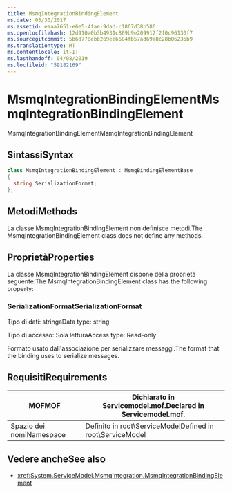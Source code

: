```yaml
---
title: MsmqIntegrationBindingElement
ms.date: 03/30/2017
ms.assetid: eaaa7651-e6e5-4fae-9dad-c1867d38b586
ms.openlocfilehash: 12d910a0b3b4931c869b9e209912f2f0c96130f7
ms.sourcegitcommit: 5b6d778ebb269ee6684fb57ad69a8c28b06235b9
ms.translationtype: MT
ms.contentlocale: it-IT
ms.lasthandoff: 04/08/2019
ms.locfileid: "59182169"
---
```

# <a name="msmqintegrationbindingelement"></a><span data-ttu-id="1aae9-102">MsmqIntegrationBindingElement</span><span class="sxs-lookup"><span data-stu-id="1aae9-102">MsmqIntegrationBindingElement</span></span>
<span data-ttu-id="1aae9-103">MsmqIntegrationBindingElement</span><span class="sxs-lookup"><span data-stu-id="1aae9-103">MsmqIntegrationBindingElement</span></span>  
  
## <a name="syntax"></a><span data-ttu-id="1aae9-104">Sintassi</span><span class="sxs-lookup"><span data-stu-id="1aae9-104">Syntax</span></span>  
  
```csharp  
class MsmqIntegrationBindingElement : MsmqBindingElementBase  
{  
  string SerializationFormat;  
};  
```  
  
## <a name="methods"></a><span data-ttu-id="1aae9-105">Metodi</span><span class="sxs-lookup"><span data-stu-id="1aae9-105">Methods</span></span>  
 <span data-ttu-id="1aae9-106">La classe MsmqIntegrationBindingElement non definisce metodi.</span><span class="sxs-lookup"><span data-stu-id="1aae9-106">The MsmqIntegrationBindingElement class does not define any methods.</span></span>  
  
## <a name="properties"></a><span data-ttu-id="1aae9-107">Proprietà</span><span class="sxs-lookup"><span data-stu-id="1aae9-107">Properties</span></span>  
 <span data-ttu-id="1aae9-108">La classe MsmqIntegrationBindingElement dispone della proprietà seguente:</span><span class="sxs-lookup"><span data-stu-id="1aae9-108">The MsmqIntegrationBindingElement class has the following property:</span></span>  
  
### <a name="serializationformat"></a><span data-ttu-id="1aae9-109">SerializationFormat</span><span class="sxs-lookup"><span data-stu-id="1aae9-109">SerializationFormat</span></span>  
 <span data-ttu-id="1aae9-110">Tipo di dati: stringa</span><span class="sxs-lookup"><span data-stu-id="1aae9-110">Data type: string</span></span>  
  
 <span data-ttu-id="1aae9-111">Tipo di accesso: Sola lettura</span><span class="sxs-lookup"><span data-stu-id="1aae9-111">Access type: Read-only</span></span>  
  
 <span data-ttu-id="1aae9-112">Formato usato dall'associazione per serializzare messaggi.</span><span class="sxs-lookup"><span data-stu-id="1aae9-112">The format that the binding uses to serialize messages.</span></span>  
  
## <a name="requirements"></a><span data-ttu-id="1aae9-113">Requisiti</span><span class="sxs-lookup"><span data-stu-id="1aae9-113">Requirements</span></span>  
  
|<span data-ttu-id="1aae9-114">MOF</span><span class="sxs-lookup"><span data-stu-id="1aae9-114">MOF</span></span>|<span data-ttu-id="1aae9-115">Dichiarato in Servicemodel.mof.</span><span class="sxs-lookup"><span data-stu-id="1aae9-115">Declared in Servicemodel.mof.</span></span>|  
|---------|-----------------------------------|  
|<span data-ttu-id="1aae9-116">Spazio dei nomi</span><span class="sxs-lookup"><span data-stu-id="1aae9-116">Namespace</span></span>|<span data-ttu-id="1aae9-117">Definito in root\ServiceModel</span><span class="sxs-lookup"><span data-stu-id="1aae9-117">Defined in root\ServiceModel</span></span>|  
  
## <a name="see-also"></a><span data-ttu-id="1aae9-118">Vedere anche</span><span class="sxs-lookup"><span data-stu-id="1aae9-118">See also</span></span>

- <xref:System.ServiceModel.MsmqIntegration.MsmqIntegrationBindingElement>
